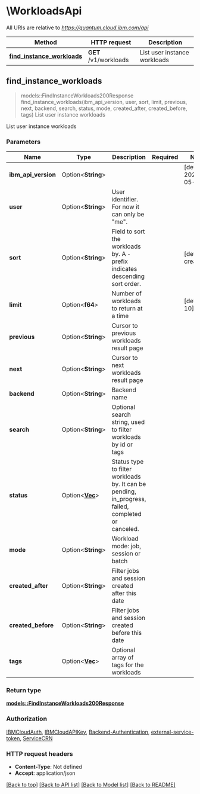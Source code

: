 # \WorkloadsApi

All URIs are relative to *https://quantum.cloud.ibm.com/api*

Method | HTTP request | Description
------------- | ------------- | -------------
[**find_instance_workloads**](WorkloadsApi.md#find_instance_workloads) | **GET** /v1/workloads | List user instance workloads



## find_instance_workloads

> models::FindInstanceWorkloads200Response find_instance_workloads(ibm_api_version, user, sort, limit, previous, next, backend, search, status, mode, created_after, created_before, tags)
List user instance workloads

List user instance workloads

### Parameters


Name | Type | Description  | Required | Notes
------------- | ------------- | ------------- | ------------- | -------------
**ibm_api_version** | Option<**String**> |  |  |[default to 2025-05-01]
**user** | Option<**String**> | User identifier. For now it can only be \"me\". |  |
**sort** | Option<**String**> | Field to sort the workloads by. A `-` prefix indicates descending sort order. |  |[default to createdAt]
**limit** | Option<**f64**> | Number of workloads to return at a time |  |[default to 10]
**previous** | Option<**String**> | Cursor to previous workloads result page |  |
**next** | Option<**String**> | Cursor to next workloads result page |  |
**backend** | Option<**String**> | Backend name |  |
**search** | Option<**String**> | Optional search string, used to filter workloads by id or tags |  |
**status** | Option<[**Vec<String>**](String.md)> | Status type to filter workloads by. It can be pending, in_progress, failed, completed or canceled. |  |
**mode** | Option<**String**> | Workload mode: job, session or batch |  |
**created_after** | Option<**String**> | Filter jobs and session created after this date |  |
**created_before** | Option<**String**> | Filter jobs and session created before this date |  |
**tags** | Option<[**Vec<String>**](String.md)> | Optional array of tags for the workloads |  |

### Return type

[**models::FindInstanceWorkloads200Response**](find_instance_workloads_200_response.md)

### Authorization

[IBMCloudAuth](../README.md#IBMCloudAuth), [IBMCloudAPIKey](../README.md#IBMCloudAPIKey), [Backend-Authentication](../README.md#Backend-Authentication), [external-service-token](../README.md#external-service-token), [ServiceCRN](../README.md#ServiceCRN)

### HTTP request headers

- **Content-Type**: Not defined
- **Accept**: application/json

[[Back to top]](#) [[Back to API list]](../README.md#documentation-for-api-endpoints) [[Back to Model list]](../README.md#documentation-for-models) [[Back to README]](../README.md)


